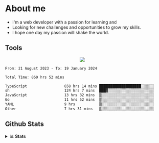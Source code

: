 
# About me
- I'm a web developer with a passion for learning and
- Looking for new challenges and opportunities to grow my skills.
- I hope one day my passion will shake the world.

## Tools
  
<p align="center">
  <a href="https://github.com/chaninlaw">
    <img src="https://skillicons.dev/icons?i=js,typescript,express,nodejs,react,next,postgres,mongodb,html,css,styledcomponents,tailwind,materialui,figma,git,github&perline=8" />
  </a>
</p>

<!--START_SECTION:waka-->

```txt
From: 21 August 2023 - To: 19 January 2024

Total Time: 869 hrs 52 mins

TypeScript                 658 hrs 14 mins ███████████████████░░░░░░   75.67 %
sh                         124 hrs 7 mins  ███▓░░░░░░░░░░░░░░░░░░░░░   14.27 %
JavaScript                 13 hrs 32 mins  ▒░░░░░░░░░░░░░░░░░░░░░░░░   01.56 %
Go                         11 hrs 52 mins  ▒░░░░░░░░░░░░░░░░░░░░░░░░   01.37 %
YAML                       9 hrs           ▒░░░░░░░░░░░░░░░░░░░░░░░░   01.04 %
Other                      7 hrs 31 mins   ▒░░░░░░░░░░░░░░░░░░░░░░░░   00.86 %
```

<!--END_SECTION:waka-->

## Github Stats
<details close>
  <summary><b>📊 Stats</b></summary>
  <div align = "center">
    
<picture>
  <source
    srcset="https://github-readme-stats.vercel.app/api?username=chaninlaw&show_icons=true&theme=dark"
    media="(prefers-color-scheme: dark)"
  />
  <source
    srcset="https://github-readme-stats.vercel.app/api?username=chaninlaw&show_icons=true"
    media="(prefers-color-scheme: light), (prefers-color-scheme: no-preference)"
  />
  <img src="https://github-readme-stats.vercel.app/api?username=chaninlaw&show_icons=true" />
</picture>
    
<picture>
  <source
    srcset="https://github-readme-stats.vercel.app/api/top-langs/?username=chaninlaw&layout=donut&theme=dark"
    media="(prefers-color-scheme: dark)"
  />
  <source
    srcset="https://github-readme-stats.vercel.app/api/top-langs/?username=chaninlaw&layout=donut"
    media="(prefers-color-scheme: light), (prefers-color-scheme: no-preference)"
  />
  <img src="https://github-readme-stats.vercel.app/api/top-langs/?username=chaninlaw&layout=donut" />
</picture>
    
  </div>
  
</details>

